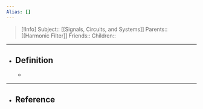```yaml
---
Alias: []
---
```

> [!Info]
> Subject:: [[Signals, Circuits, and Systems]]
> Parents:: [[Harmonic Filter]]
> Friends:: 
> Children:: 
---
- ## Definition
	- 
---
- ## Reference